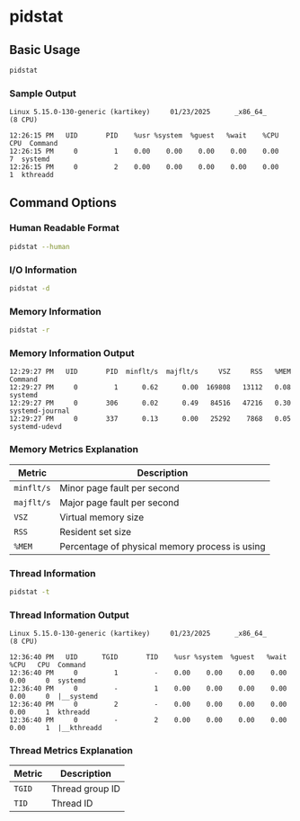 # pidstat

## Basic Usage
```bash
pidstat
```

### Sample Output
```
Linux 5.15.0-130-generic (kartikey)     01/23/2025      _x86_64_        (8 CPU)

12:26:15 PM   UID       PID    %usr %system  %guest   %wait    %CPU   CPU  Command
12:26:15 PM     0         1    0.00    0.00    0.00    0.00    0.00     7  systemd
12:26:15 PM     0         2    0.00    0.00    0.00    0.00    0.00     1  kthreadd
```

## Command Options

### Human Readable Format
```bash
pidstat --human
```

### I/O Information
```bash
pidstat -d 
```

### Memory Information
```bash
pidstat -r
```

### Memory Information Output
```
12:29:27 PM   UID       PID  minflt/s  majflt/s     VSZ     RSS   %MEM  Command
12:29:27 PM     0         1      0.62      0.00  169808   13112   0.08  systemd
12:29:27 PM     0       306      0.02      0.49   84516   47216   0.30  systemd-journal
12:29:27 PM     0       337      0.13      0.00   25292    7868   0.05  systemd-udevd
```

### Memory Metrics Explanation

| Metric | Description |
|--------|-------------|
| `minflt/s` | Minor page fault per second |
| `majflt/s` | Major page fault per second |
| `VSZ` | Virtual memory size |
| `RSS` | Resident set size |
| `%MEM` | Percentage of physical memory process is using |

### Thread Information
```bash
pidstat -t
```

### Thread Information Output
```
Linux 5.15.0-130-generic (kartikey)     01/23/2025      _x86_64_        (8 CPU)

12:36:40 PM   UID      TGID       TID    %usr %system  %guest   %wait    %CPU   CPU  Command
12:36:40 PM     0         1         -    0.00    0.00    0.00    0.00    0.00     0  systemd
12:36:40 PM     0         -         1    0.00    0.00    0.00    0.00    0.00     0  |__systemd
12:36:40 PM     0         2         -    0.00    0.00    0.00    0.00    0.00     1  kthreadd
12:36:40 PM     0         -         2    0.00    0.00    0.00    0.00    0.00     1  |__kthreadd
```

### Thread Metrics Explanation

| Metric | Description |
|--------|-------------|
| `TGID` | Thread group ID |
| `TID` | Thread ID |